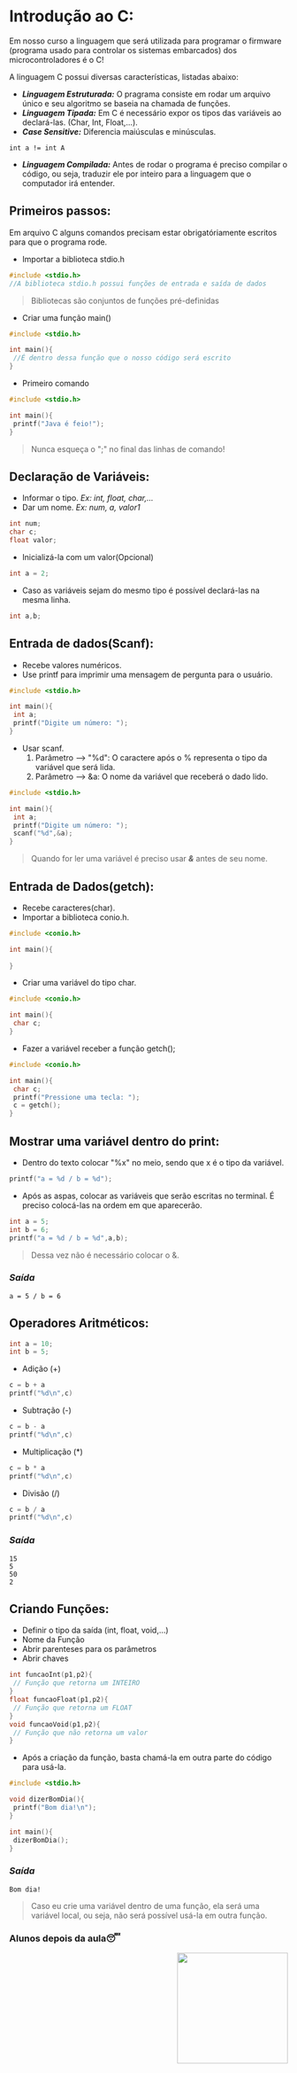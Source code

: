 
# Introdução ao C:
Em nosso curso a linguagem que será utilizada para programar o firmware (programa usado para controlar os sistemas embarcados) dos microcontroladores é o C!

A linguagem C possui diversas características, listadas abaixo:

- ***Linguagem Estruturada:*** O pragrama consiste em rodar um arquivo único e seu algoritmo se baseia na chamada de funções.
- ***Linguagem Tipada:*** Em C é necessário expor os tipos das variáveis ao declará-las. (Char, Int, Float,...).
- ***Case Sensitive:*** Diferencia maiúsculas e minúsculas. 
```
int a != int A
```
- ***Linguagem Compilada:*** Antes de rodar o programa é preciso compilar o código, ou seja, traduzir ele por inteiro para a linguagem que o computador irá entender.


## Primeiros passos:
Em arquivo C alguns comandos precisam estar obrigatóriamente escritos para que o programa rode.
- Importar a biblioteca stdio.h
```c
#include <stdio.h> 
//A biblioteca stdio.h possui funções de entrada e saída de dados
```
> Bibliotecas são conjuntos de funções pré-definidas
- Criar uma função main()
```c
#include <stdio.h>

int main(){
 //É dentro dessa função que o nosso código será escrito
}
```
-  Primeiro comando
```c
#include <stdio.h>

int main(){
 printf("Java é feio!");
}
```
> Nunca esqueça o ";" no final das linhas de comando!

## Declaração de Variáveis:
- Informar o tipo. *Ex: int, float, char,...*
- Dar um nome. *Ex: num, a, valor1*
```c
int num;
char c;
float valor;
```
- Inicializá-la com um valor(Opcional)
```c
int a = 2;
```
- Caso as variáveis sejam do mesmo tipo é possível declará-las na mesma linha.
```c
int a,b;
```

## Entrada de dados(Scanf):
- Recebe valores numéricos.
- Use printf para imprimir uma mensagem de pergunta para o usuário.
```c
#include <stdio.h>

int main(){
 int a;
 printf("Digite um número: ");
}
```
- Usar scanf. 
   1. Parâmetro --> "%d": O caractere após o % representa o tipo da variável que será lida. 
   2. Parâmetro --> &a: O nome da variável que receberá o dado lido.
```c
#include <stdio.h>

int main(){
 int a;
 printf("Digite um número: ");
 scanf("%d",&a);
}
```
> Quando for ler uma variável é preciso usar ***&*** antes de seu nome.

## Entrada de Dados(getch):
- Recebe caracteres(char).
- Importar a biblioteca conio.h.
```c
#include <conio.h>

int main(){
 
}
```
- Criar uma variável do tipo char.
```c
#include <conio.h>

int main(){
 char c;
}
```
- Fazer a variável receber a função getch();
```c
#include <conio.h>

int main(){
 char c;
 printf("Pressione uma tecla: ");
 c = getch();
}
```

## Mostrar uma variável dentro do print:
- Dentro do texto colocar "%x" no meio, sendo que x é o tipo da variável.
```c
printf("a = %d / b = %d");
```
- Após as aspas, colocar as variáveis que serão escritas no terminal. É preciso colocá-las na ordem em que aparecerão.
```c
int a = 5;
int b = 6;
printf("a = %d / b = %d",a,b);
```
> Dessa vez não é necessário colocar o &.
### *Saída*
```
a = 5 / b = 6
```

## Operadores Aritméticos:
```c
int a = 10;
int b = 5;
```
- Adição (+) 
```c
c = b + a
printf("%d\n",c)
```
- Subtração (-)
```c
c = b - a
printf("%d\n",c)
```
- Multiplicação (*)
```c
c = b * a
printf("%d\n",c)
```
- Divisão (/)
```c
c = b / a
printf("%d\n",c)
```
### *Saída*
```
15
5
50
2
```

## Criando Funções:
- Definir o tipo da saída (int, float, void,...)
- Nome da Função
- Abrir parenteses para os parâmetros
- Abrir chaves
```c
int funcaoInt(p1,p2){
 // Função que retorna um INTEIRO
}
float funcaoFloat(p1,p2){
 // Função que retorna um FLOAT
}
void funcaoVoid(p1,p2){
 // Função que não retorna um valor
}
```
- Após a criação da função, basta chamá-la em outra parte do código para usá-la.

```c
#include <stdio.h>

void dizerBomDia(){
 printf("Bom dia!\n");
}

int main(){
 dizerBomDia();
}
```
### *Saída*
```
Bom dia!
```
> Caso eu crie uma variável dentro de uma função, ela será uma variável local, ou seja, não será possível usá-la em outra função.

### Alunos depois da aula😴
<img align="right" height=200px src="https://c.tenor.com/ZhPtZ4-pRH4AAAAd/kikis-delivery-service-kiki.gif">
